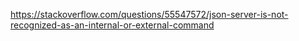 https://stackoverflow.com/questions/55547572/json-server-is-not-recognized-as-an-internal-or-external-command
